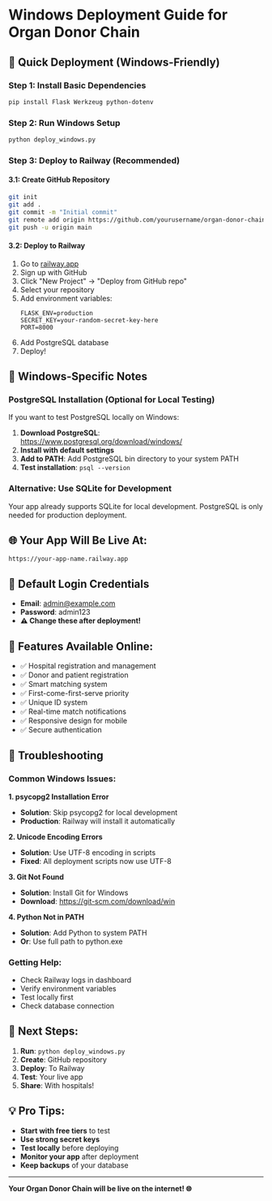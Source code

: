 # Windows Deployment Guide for Organ Donor Chain

## 🚀 Quick Deployment (Windows-Friendly)

### Step 1: Install Basic Dependencies
```bash
pip install Flask Werkzeug python-dotenv
```

### Step 2: Run Windows Setup
```bash
python deploy_windows.py
```

### Step 3: Deploy to Railway (Recommended)

#### 3.1: Create GitHub Repository
```bash
git init
git add .
git commit -m "Initial commit"
git remote add origin https://github.com/yourusername/organ-donor-chain.git
git push -u origin main
```

#### 3.2: Deploy to Railway
1. Go to [railway.app](https://railway.app)
2. Sign up with GitHub
3. Click "New Project" → "Deploy from GitHub repo"
4. Select your repository
5. Add environment variables:
   ```
   FLASK_ENV=production
   SECRET_KEY=your-random-secret-key-here
   PORT=8000
   ```
6. Add PostgreSQL database
7. Deploy!

## 🔧 Windows-Specific Notes

### PostgreSQL Installation (Optional for Local Testing)
If you want to test PostgreSQL locally on Windows:

1. **Download PostgreSQL**: https://www.postgresql.org/download/windows/
2. **Install with default settings**
3. **Add to PATH**: Add PostgreSQL bin directory to your system PATH
4. **Test installation**: `psql --version`

### Alternative: Use SQLite for Development
Your app already supports SQLite for local development. PostgreSQL is only needed for production deployment.

## 🌐 Your App Will Be Live At:
`https://your-app-name.railway.app`

## 🔐 Default Login Credentials
- **Email**: admin@example.com
- **Password**: admin123
- **⚠️ Change these after deployment!**

## 📱 Features Available Online:
- ✅ Hospital registration and management
- ✅ Donor and patient registration
- ✅ Smart matching system
- ✅ First-come-first-serve priority
- ✅ Unique ID system
- ✅ Real-time match notifications
- ✅ Responsive design for mobile
- ✅ Secure authentication

## 🚨 Troubleshooting

### Common Windows Issues:

**1. psycopg2 Installation Error**
- **Solution**: Skip psycopg2 for local development
- **Production**: Railway will install it automatically

**2. Unicode Encoding Errors**
- **Solution**: Use UTF-8 encoding in scripts
- **Fixed**: All deployment scripts now use UTF-8

**3. Git Not Found**
- **Solution**: Install Git for Windows
- **Download**: https://git-scm.com/download/win

**4. Python Not in PATH**
- **Solution**: Add Python to system PATH
- **Or**: Use full path to python.exe

### Getting Help:
- Check Railway logs in dashboard
- Verify environment variables
- Test locally first
- Check database connection

## 🎯 Next Steps:
1. **Run**: `python deploy_windows.py`
2. **Create**: GitHub repository
3. **Deploy**: To Railway
4. **Test**: Your live app
5. **Share**: With hospitals!

## 💡 Pro Tips:
- **Start with free tiers** to test
- **Use strong secret keys**
- **Test locally** before deploying
- **Monitor your app** after deployment
- **Keep backups** of your database

---

**Your Organ Donor Chain will be live on the internet! 🌐**
